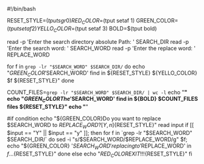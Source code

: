 #!/bin/bash

RESET_STYLE=$(tput sgr0)
RED_COLOR=$(tput setaf 1)
GREEN_COLOR=$(tput setaf 2)
YELLO_COLOR=$(tput setaf 3)
BOLD=$(tput bold)

read -p 'Enter the search directory absolute Path: ' SEARCH_DIR
read -p 'Enter the search word: ' SEARCH_WORD
read -p 'Enter the replace word: ' REPLACE_WORD

for f in `grep -lr "$SEARCH_WORD" $SEARCH_DIR/`
do
  echo "${GREEN_COLOR} '$SEARCH_WORD' find in ${RESET_STYLE} ${YELLO_COLOR} $f ${RESET_STYLE}"
done

COUNT_FILES=`grep -lr "$SEARCH_WORD" $SEARCH_DIR/ | wc -l`
  echo "********************************************"
  echo "${GREEN_COLOR} The '$SEARCH_WORD' find in ${BOLD} $COUNT_FILES files ${RESET_STYLE}"
  echo "********************************************"
  
#if condition
echo "${GREEN_COLOR}Do you want to replace $SEARCH_WORD to $REPLACE_WORD? [Y,n]${RESET_STYLE}"
read input
if [[ $input == "Y" || $input == "y" ]]; then
  for f in `grep -lr "$SEARCH_WORD" $SEARCH_DIR/`
  do
    sed -i "s/$SEARCH_WORD/$REPLACE_WORD/g" $f;
    echo "${GREEN_COLOR} '$SEARCH_WORD' replacing to '$REPLACE_WORD' in $f...${RESET_STYLE}"
  done
else
  echo "${RED_COLOR}EXIT!!!${RESET_STYLE}"
fi